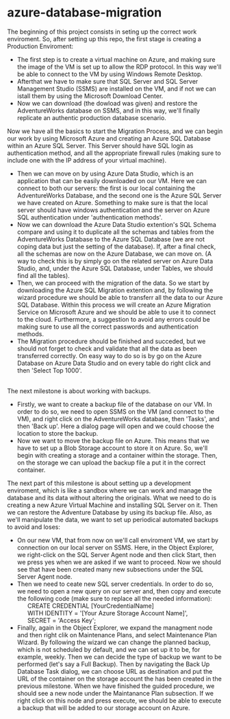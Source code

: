 # azure-database-migration

The beginning of this project consists in seting up the correct work enviroment. So, after setting up this repo, the first stage is creating a Production Enviroment: 
- The first step is to create a virtual machine on Azure, and making sure the image of the VM is set up to allow the RDP protocol. In this way we'll be able to connect to the VM by using Windows Remote Desktop.
- Afterthat we have to make sure that SQL Server and SQL Server Management Studio (SSMS) are installed on the VM, and if not we can istall them by using the Microsoft Download Center.
- Now we can download (the dowload was given) and restore the AdventureWorks database on SSMS, and in this way, we'll finally replicate an authentic production database scenario.

Now we have all the basics to start the Migration Process, and we can begin our work by using Microsoft Azure and creating an Azure SQL Database within an Azure SQL Server. This Server should have SQL login as authentication method, and all the appropriate firewall rules (making sure to include one with the IP address of your virtual machine).
- Then we can move on by using Azure Data Studio, which is an application that can be easily downloaded on our VM. Here we can connect to both our servers: the first is our local containing the AdventureWorks Database, and the second one is the Azure SQL Server we have created on Azure. Something to make sure is that the local server should have windows authentication and the server on Azure SQL authentication under 'authentication methods'.
- Now we can download the Azure Data Studio extention's SQL Schema compare and using it to duplicate all the schemas and tables from the AdventureWorks Database to the Azure SQL Database (we are not coping data but just the setting of the database). If, after a final check, all the schemas are now on the Azure Database, we can move on. (A way to check this is by simply go on the related server on Azure Data Studio, and, under the Azure SQL Database, under Tables, we should find all the tables).
- Then, we can proceed with the migration of the data. So we start by downloading the Azure SQL Migration extention and, by following the wizard procedure we should be able to transferr all the data to our Azure SQL Database. Within this process we will create an Azure Migration Service on Microsoft Azure and we should be able to use it to connect to the cloud. Furthermore, a suggestion to avoid any errors could be making sure to use all the correct passwords and authentication methods.
- The Migration procedure should be finished and succeded, but we should not forget to check and validate that all the data as been transferred correctly. On easy way to do so is by go on the Azure Database on Azure Data Studio and on every table do right click and then 'Select Top 1000'.

\
The next milestone is about working with backups.
- Firstly, we want to create a backup file of the database on our VM. In order to do so, we need to open SSMS on the VM (and connect to the VM), and right click on the AdventureWorks database, then 'Tasks', and then 'Back up'. Here a dialog page will open and we could choose the location to store the backup.
- Now we want to move the backup file on Azure. This means that we have to set up a Blob Storage account to store it on Azure. So, we'll begin with creating a storage and a container within the storage. Then, on the storage we can upload the backup file a put it in the correct container.

The next part of this milestone is about setting up a development enviroment, which is like a sandbox where we can work and manage the database and its data without altering the originals.
What we need to do is creating a new Azure Virtual Machine and installing SQL Server on it. Then we can restore the Adventure Database by using its backup file. Also, as we'll manipulate the data, we want to set up periodical automated backups to avoid and loses:
- On our new VM, that from now on we'll call enviroment VM, we start by connection on our local server on SSMS. Here, in the Object Explorer, we right-click on the SQL Server Agent node and then click Start, then we press yes when we are asked if we want to proceed. Now we should see that have been created many new subsections under the SQL Server Agent node.
- Then we need to ceate new SQL server credentials. In order to do so, we need to open a new query on our server and, then copy and execute the following code (make sure to replace all the needed information):
\
&nbsp;&nbsp;&nbsp;&nbsp;&nbsp;&nbsp;CREATE CREDENTIAL [YourCredentialName]
\
&nbsp;&nbsp;&nbsp;&nbsp;&nbsp;&nbsp;WITH IDENTITY = '[Your Azure Storage Account Name]',
\
&nbsp;&nbsp;&nbsp;&nbsp;&nbsp;&nbsp;SECRET = 'Access Key';
- Finally, again in the Object Explorer, we expand the managment node and then right clik on Maintenance Plans, and select Maintenance Plan Wizard. By following the wizard we can change the planned backup, which is not scheduled by default, and we can set up it to be, for example, weekly. Then we can decide the type of backup we want to be performed (let's say a Full Backup). Then by navigating the Back Up Database Task dialog, we can choose URL as destination and put the URL of the container on the storage account the has been created in the previous milestone. When we have finished the guided procedure, we should see a new node under the Maintanance Plan subsection. If we right click on this node and press execute, we should be able to execute a backup that will be added to our storage account on Azure.